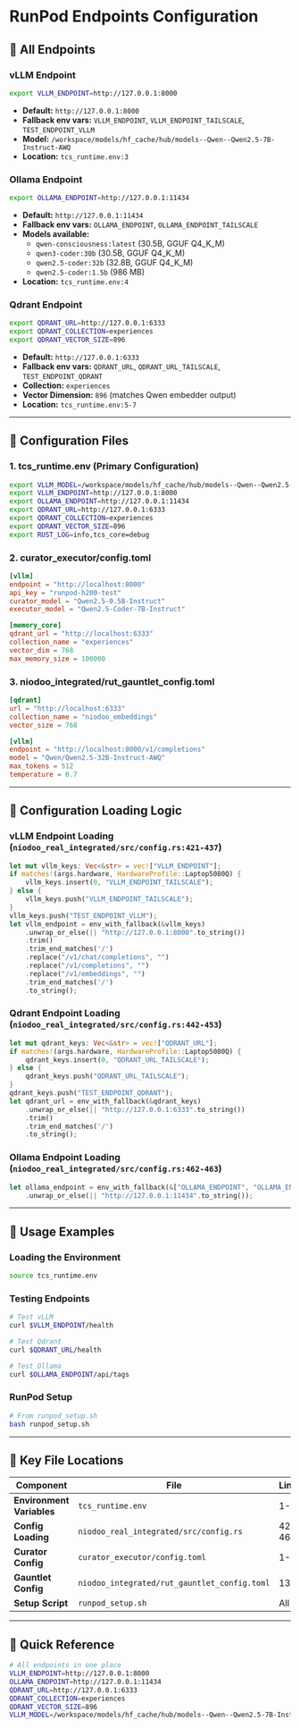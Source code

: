 # RunPod Endpoints Configuration

## 🔌 All Endpoints

### **vLLM Endpoint**
```bash
export VLLM_ENDPOINT=http://127.0.0.1:8000
```
- **Default:** `http://127.0.0.1:8000`
- **Fallback env vars:** `VLLM_ENDPOINT`, `VLLM_ENDPOINT_TAILSCALE`, `TEST_ENDPOINT_VLLM`
- **Model:** `/workspace/models/hf_cache/hub/models--Qwen--Qwen2.5-7B-Instruct-AWQ`
- **Location:** `tcs_runtime.env:3`

### **Ollama Endpoint**
```bash
export OLLAMA_ENDPOINT=http://127.0.0.1:11434
```
- **Default:** `http://127.0.0.1:11434`
- **Fallback env vars:** `OLLAMA_ENDPOINT`, `OLLAMA_ENDPOINT_TAILSCALE`
- **Models available:**
  - `qwen-consciousness:latest` (30.5B, GGUF Q4_K_M)
  - `qwen3-coder:30b` (30.5B, GGUF Q4_K_M)
  - `qwen2.5-coder:32b` (32.8B, GGUF Q4_K_M)
  - `qwen2.5-coder:1.5b` (986 MB)
- **Location:** `tcs_runtime.env:4`

### **Qdrant Endpoint**
```bash
export QDRANT_URL=http://127.0.0.1:6333
export QDRANT_COLLECTION=experiences
export QDRANT_VECTOR_SIZE=896
```
- **Default:** `http://127.0.0.1:6333`
- **Fallback env vars:** `QDRANT_URL`, `QDRANT_URL_TAILSCALE`, `TEST_ENDPOINT_QDRANT`
- **Collection:** `experiences`
- **Vector Dimension:** `896` (matches Qwen embedder output)
- **Location:** `tcs_runtime.env:5-7`

---

## 📁 Configuration Files

### **1. tcs_runtime.env** (Primary Configuration)
```bash
export VLLM_MODEL=/workspace/models/hf_cache/hub/models--Qwen--Qwen2.5-7B-Instruct-AWQ
export VLLM_ENDPOINT=http://127.0.0.1:8000
export OLLAMA_ENDPOINT=http://127.0.0.1:11434
export QDRANT_URL=http://127.0.0.1:6333
export QDRANT_COLLECTION=experiences
export QDRANT_VECTOR_SIZE=896
export RUST_LOG=info,tcs_core=debug
```

### **2. curator_executor/config.toml**
```toml
[vllm]
endpoint = "http://localhost:8000"
api_key = "runpod-h200-test"
curator_model = "Qwen2.5-0.5B-Instruct"
executor_model = "Qwen2.5-Coder-7B-Instruct"

[memory_core]
qdrant_url = "http://localhost:6333"
collection_name = "experiences"
vector_dim = 768
max_memory_size = 100000
```

### **3. niodoo_integrated/rut_gauntlet_config.toml**
```toml
[qdrant]
url = "http://localhost:6333"
collection_name = "niodoo_embeddings"
vector_size = 768

[vllm]
endpoint = "http://localhost:8000/v1/completions"
model = "Qwen/Qwen2.5-32B-Instruct-AWQ"
max_tokens = 512
temperature = 0.7
```

---

## 🔧 Configuration Loading Logic

### **vLLM Endpoint Loading** (`niodoo_real_integrated/src/config.rs:421-437`)
```rust
let mut vllm_keys: Vec<&str> = vec!["VLLM_ENDPOINT"];
if matches!(args.hardware, HardwareProfile::Laptop5080Q) {
    vllm_keys.insert(0, "VLLM_ENDPOINT_TAILSCALE");
} else {
    vllm_keys.push("VLLM_ENDPOINT_TAILSCALE");
}
vllm_keys.push("TEST_ENDPOINT_VLLM");
let vllm_endpoint = env_with_fallback(&vllm_keys)
    .unwrap_or_else(|| "http://127.0.0.1:8000".to_string())
    .trim()
    .trim_end_matches('/')
    .replace("/v1/chat/completions", "")
    .replace("/v1/completions", "")
    .replace("/v1/embeddings", "")
    .trim_end_matches('/')
    .to_string();
```

### **Qdrant Endpoint Loading** (`niodoo_real_integrated/src/config.rs:442-453`)
```rust
let mut qdrant_keys: Vec<&str> = vec!["QDRANT_URL"];
if matches!(args.hardware, HardwareProfile::Laptop5080Q) {
    qdrant_keys.insert(0, "QDRANT_URL_TAILSCALE");
} else {
    qdrant_keys.push("QDRANT_URL_TAILSCALE");
}
qdrant_keys.push("TEST_ENDPOINT_QDRANT");
let qdrant_url = env_with_fallback(&qdrant_keys)
    .unwrap_or_else(|| "http://127.0.0.1:6333".to_string())
    .trim()
    .trim_end_matches('/')
    .to_string();
```

### **Ollama Endpoint Loading** (`niodoo_real_integrated/src/config.rs:462-463`)
```rust
let ollama_endpoint = env_with_fallback(&["OLLAMA_ENDPOINT", "OLLAMA_ENDPOINT_TAILSCALE"])
    .unwrap_or_else(|| "http://127.0.0.1:11434".to_string());
```

---

## 🚀 Usage Examples

### **Loading the Environment**
```bash
source tcs_runtime.env
```

### **Testing Endpoints**
```bash
# Test vLLM
curl $VLLM_ENDPOINT/health

# Test Qdrant
curl $QDRANT_URL/health

# Test Ollama
curl $OLLAMA_ENDPOINT/api/tags
```

### **RunPod Setup**
```bash
# From runpod_setup.sh
bash runpod_setup.sh
```

---

## 📍 Key File Locations

| Component | File | Line(s) |
|-----------|------|---------|
| **Environment Variables** | `tcs_runtime.env` | 1-17 |
| **Config Loading** | `niodoo_real_integrated/src/config.rs` | 421-463 |
| **Curator Config** | `curator_executor/config.toml` | 1-32 |
| **Gauntlet Config** | `niodoo_integrated/rut_gauntlet_config.toml` | 13-29 |
| **Setup Script** | `runpod_setup.sh` | All |

---

## 🔗 Quick Reference

```bash
# All endpoints in one place
VLLM_ENDPOINT=http://127.0.0.1:8000
OLLAMA_ENDPOINT=http://127.0.0.1:11434
QDRANT_URL=http://127.0.0.1:6333
QDRANT_COLLECTION=experiences
QDRANT_VECTOR_SIZE=896
VLLM_MODEL=/workspace/models/hf_cache/hub/models--Qwen--Qwen2.5-7B-Instruct-AWQ
```

